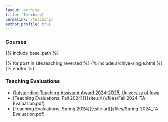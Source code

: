 ```yaml
---
layout: archive
title: "Teaching"
permalink: /teaching/
author_profile: true
---
```

### Courses
{% include base_path %}

{% for post in site.teaching reversed %}
  {% include archive-single.html %}
{% endfor %}

### Teaching Evaluations
* [Outstanding Teaching Assistant Award 2024-2025, University of Iowa](https://cot.org.uiowa.edu/teaching-awards/outstanding-teaching-assistant-awards#accordion-item-326-0)
* [Teaching Evaluations, Fall 2024]({{site.url}}/files/Fall 2024_TA Evaluation.pdf)
* [Teaching Evaluations, Spring 2024]({{site.url}}/files/Spring 2024_TA Evaluation.pdf)

